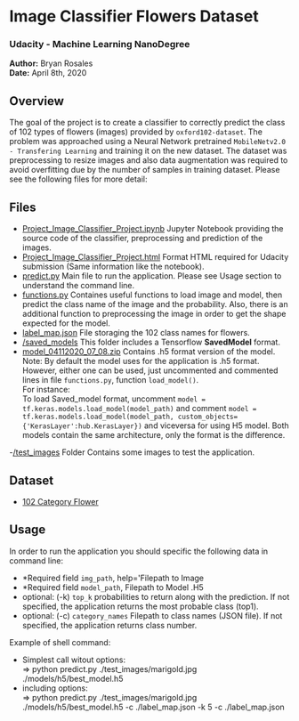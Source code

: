 # Image Classifier Flowers Dataset 
### Udacity - Machine Learning NanoDegree

**Author:** Bryan Rosales<br>
**Date:** April 8th, 2020


Overview
---

The goal of the project is to create a classifier to correctly predict the class of 102 types of flowers (images) provided by `oxford102-dataset`. The problem was approached using a Neural Network pretrained `MobileNetv2.0 - Transfering Learning` and training it on the new dataset. The dataset was preprocessing to resize images and also data augmentation was required to avoid overfitting due by the number of samples in training dataset.
Please see the following files for more detail:

Files
---
- [Project_Image_Classifier_Project.ipynb](https://github.com/brosales8/flowers_classifier/blob/master/Project_Image_Classifier_Project.ipynb) Jupyter Notebook providing the source code of the classifier, preprocessing and prediction of the images.
- [Project_Image_Classifier_Project.html](https://github.com/brosales8/flowers_classifier/blob/master/Project_Image_Classifier_Project.html) Format HTML required for Udacity submission (Same information like the notebook).
- [predict.py](https://github.com/brosales8/flowers_classifier/blob/master/predict.py) Main file to run the application. Please see Usage section to understand the command line.
- [functions.py](https://github.com/brosales8/flowers_classifier/blob/master/functions.py) Containes useful functions to load image and model, then predict the class name of the image and the probability. Also, there is an additional function to preprocessing the image in order to get the shape expected for the model.
- [label_map.json](https://github.com/brosales8/flowers_classifier/blob/master/label_map.json) File storaging the 102 class names for flowers.
- [/saved_models](https://github.com/brosales8/flowers_classifier/tree/master/saved_model) This folder includes a Tensorflow **SavedModel** format.
- [model_04112020_07_08.zip](https://github.com/brosales8/flowers_classifier/blob/master/model_04112020_07_08.zip) Contains .h5 format version of the model.
<br>Note: 
By default the model uses for the application is .h5 format. However, either one can be used, just uncommented and commented lines in file `functions.py`, function `load_model()`.
<br>For instance:<br>
To load Saved_model format, uncomment `model = tf.keras.models.load_model(model_path)` and comment `model = tf.keras.models.load_model(model_path, custom_objects={'KerasLayer':hub.KerasLayer})` and viceversa for using H5 model. Both models contain the same architecture, only the format is the difference.

-[/test_images]() Folder Contains some images to test the application.


Dataset
---
- [102 Category Flower](https://www.robots.ox.ac.uk/~vgg/data/flowers/102/)

Usage
---
In order to run the application you should specific the following data in command line:

- *Required field `img_path`, help='Filepath to Image
- *Required field `model_path`, Filepath to Model .H5
- optional: (-k) `top_k` probabilities to return along with the prediction. If not specified, the application returns the most probable class (top1).
- optional: (-c) `category_names` Filepath to class names (JSON file). If not specified, the application returns class number.


Example of shell command:

- Simplest call witout options:<br>
=> python predict.py ./test_images/marigold.jpg ./models/h5/best_model.h5
- including options:<br>
=> python predict.py ./test_images/marigold.jpg ./models/h5/best_model.h5 -c ./label_map.json -k 5 -c ./label_map.json